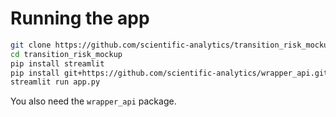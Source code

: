 

# Running the app 

```bash
git clone https://github.com/scientific-analytics/transition_risk_mockup.git
cd transition_risk_mockup
pip install streamlit
pip install git+https://github.com/scientific-analytics/wrapper_api.git
streamlit run app.py
```

You also need the `wrapper_api` package.